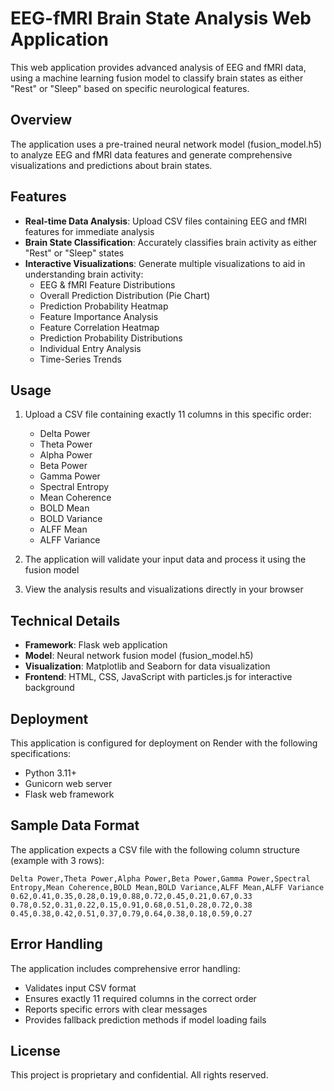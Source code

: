 # EEG-fMRI Brain State Analysis Web Application

This web application provides advanced analysis of EEG and fMRI data, using a machine learning fusion model to classify brain states as either "Rest" or "Sleep" based on specific neurological features.

## Overview

The application uses a pre-trained neural network model (fusion_model.h5) to analyze EEG and fMRI data features and generate comprehensive visualizations and predictions about brain states.

## Features

- **Real-time Data Analysis**: Upload CSV files containing EEG and fMRI features for immediate analysis
- **Brain State Classification**: Accurately classifies brain activity as either "Rest" or "Sleep" states
- **Interactive Visualizations**: Generate multiple visualizations to aid in understanding brain activity:
  - EEG & fMRI Feature Distributions
  - Overall Prediction Distribution (Pie Chart)
  - Prediction Probability Heatmap
  - Feature Importance Analysis
  - Feature Correlation Heatmap
  - Prediction Probability Distributions
  - Individual Entry Analysis
  - Time-Series Trends
  
## Usage

1. Upload a CSV file containing exactly 11 columns in this specific order:
   - Delta Power
   - Theta Power
   - Alpha Power
   - Beta Power
   - Gamma Power
   - Spectral Entropy
   - Mean Coherence
   - BOLD Mean
   - BOLD Variance
   - ALFF Mean
   - ALFF Variance

2. The application will validate your input data and process it using the fusion model
3. View the analysis results and visualizations directly in your browser

## Technical Details

- **Framework**: Flask web application
- **Model**: Neural network fusion model (fusion_model.h5)
- **Visualization**: Matplotlib and Seaborn for data visualization
- **Frontend**: HTML, CSS, JavaScript with particles.js for interactive background

## Deployment

This application is configured for deployment on Render with the following specifications:
- Python 3.11+
- Gunicorn web server
- Flask web framework

## Sample Data Format

The application expects a CSV file with the following column structure (example with 3 rows):

```
Delta Power,Theta Power,Alpha Power,Beta Power,Gamma Power,Spectral Entropy,Mean Coherence,BOLD Mean,BOLD Variance,ALFF Mean,ALFF Variance
0.62,0.41,0.35,0.28,0.19,0.88,0.72,0.45,0.21,0.67,0.33
0.78,0.52,0.31,0.22,0.15,0.91,0.68,0.51,0.28,0.72,0.38
0.45,0.38,0.42,0.51,0.37,0.79,0.64,0.38,0.18,0.59,0.27
```

## Error Handling

The application includes comprehensive error handling:
- Validates input CSV format
- Ensures exactly 11 required columns in the correct order
- Reports specific errors with clear messages
- Provides fallback prediction methods if model loading fails

## License

This project is proprietary and confidential. All rights reserved.
